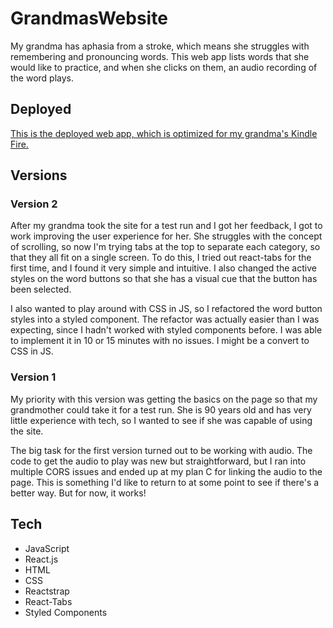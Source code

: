# GrandmasWebsite

My grandma has aphasia from a stroke, which means she struggles with remembering and pronouncing words. This web app lists words that she would like to practice, and when she clicks on them, an audio recording of the word plays.
## Deployed

[This is the deployed web app, which is optimized for my grandma's Kindle Fire.](https://christinakerr.github.io/GrandmasWebsite) 

## Versions

### Version 2

After my grandma took the site for a test run and I got her feedback, I got to work improving the user experience for her. She struggles with the concept of scrolling, so now I'm trying tabs at the top to separate each category, so that they all fit on a single screen. To do this, I tried out react-tabs for the first time, and I found it very simple and intuitive. I also changed the active styles on the word buttons so that she has a visual cue that the button has been selected.

I also wanted to play around with CSS in JS, so I refactored the word button styles into a styled component. The refactor was actually easier than I was expecting, since I hadn't worked with styled components before. I was able to implement it in 10 or 15 minutes with no issues. I might be a convert to CSS in JS. 
### Version 1

My priority with this version was getting the basics on the page so that my grandmother could take it for a test run. She is 90 years old and has very little experience with tech, so I wanted to see if she was capable of using the site.

The big task for the first version turned out to be working with audio. The code to get the audio to play was new but straightforward, but I ran into multiple CORS issues and ended up at my plan C for linking the audio to the page. This is something I'd like to return to at some point to see if there's a better way. But for now, it works!
## Tech

* JavaScript
* React.js
* HTML
* CSS
* Reactstrap
* React-Tabs
* Styled Components